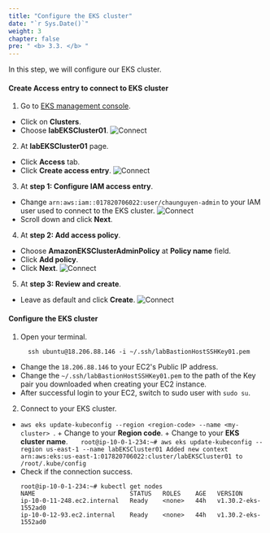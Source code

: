 ```yaml
---
title: "Configure the EKS cluster"
date: "`r Sys.Date()`"
weight: 3
chapter: false
pre: " <b> 3.3. </b> "
---
```


In this step, we will configure our EKS cluster.

#### Create **Access entry** to connect to EKS cluster

1. Go to [EKS management console](https://console.aws.amazon.com/eks/home).

- Click on **Clusters**.
- Choose **labEKSCluster01**.
  ![Connect](/workshop.chaunguyen.site/images//4.configure/ws01-configure12.png)

2. At **labEKSCluster01** page.

- Click **Access** tab.
- Click **Create access entry**.
  ![Connect](/workshop.chaunguyen.site/images//4.configure/ws01-configure08.png)

3. At **step 1: Configure IAM access entry**.

- Change `arn:aws:iam::017820706022:user/chaunguyen-admin` to your IAM user used to connect to the EKS cluster.
  ![Connect](/workshop.chaunguyen.site/images//4.configure/ws01-configure09.png)
- Scroll down and click **Next**.

4. At **step 2: Add access policy**.

- Choose **AmazonEKSClusterAdminPolicy** at **Policy name** field.
- Click **Add policy**.
- Click **Next**.
  ![Connect](/workshop.chaunguyen.site/images//4.configure/ws01-configure10.png)

5. At **step 3: Review and create**.

- Leave as default and click **Create**.
  ![Connect](/workshop.chaunguyen.site/images//4.configure/ws01-configure11.png)

#### Configure the EKS cluster

1. Open your terminal.
   ```
     ssh ubuntu@18.206.88.146 -i ~/.ssh/labBastionHostSSHKey01.pem
   ```

- Change the `18.206.88.146` to your EC2's Public IP address.
- Change the `~/.ssh/labBastionHostSSHKey01.pem` to the path of the Key pair you downloaded when creating your EC2 instance.
- After successful login to your EC2, switch to sudo user with `sudo su`.

2. Connect to your EKS cluster.

- `aws eks update-kubeconfig --region <region-code> --name <my-cluster>
`. + Change <region-code> to your **Region code**. + Change <my-cluster> to your **EKS cluster name**.
  `    root@ip-10-0-1-234:~# aws eks update-kubeconfig --region us-east-1 --name labEKSCluster01
    Added new context arn:aws:eks:us-east-1:017820706022:cluster/labEKSCluster01 to /root/.kube/config
   `
- Check if the connection success.
  ```
  root@ip-10-0-1-234:~# kubectl get nodes
  NAME                          STATUS   ROLES    AGE   VERSION
  ip-10-0-11-248.ec2.internal   Ready    <none>   44h   v1.30.2-eks-1552ad0
  ip-10-0-12-93.ec2.internal    Ready    <none>   44h   v1.30.2-eks-1552ad0
  ```
